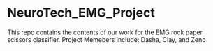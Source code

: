 # NeuroTech_EMG_Project
This repo contains the contents of our work for the EMG rock paper scissors classifier.
Project Memebers include: Dasha, Clay, and Zeno  

